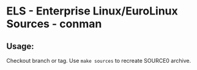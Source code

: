 # ELS - Enterprise Linux/EuroLinux Sources - conman
 
## Usage:
  Checkout branch or tag. Use `make sources` to recreate  SOURCE0 archive.
